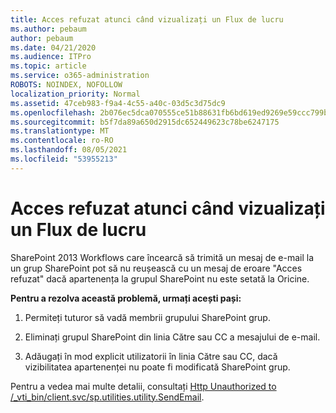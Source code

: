 ```yaml
---
title: Acces refuzat atunci când vizualizați un Flux de lucru
ms.author: pebaum
author: pebaum
ms.date: 04/21/2020
ms.audience: ITPro
ms.topic: article
ms.service: o365-administration
ROBOTS: NOINDEX, NOFOLLOW
localization_priority: Normal
ms.assetid: 47ceb983-f9a4-4c55-a40c-03d5c3d75dc9
ms.openlocfilehash: 2b076ec5dca070555ce51b88631fb6bd619ed9269e59ccc799b23b8b95547c16
ms.sourcegitcommit: b5f7da89a650d2915dc652449623c78be6247175
ms.translationtype: MT
ms.contentlocale: ro-RO
ms.lasthandoff: 08/05/2021
ms.locfileid: "53955213"
---
```

# <a name="access-denied-when-viewing-a-workflow"></a>Acces refuzat atunci când vizualizați un Flux de lucru

SharePoint 2013 Workflows care încearcă să trimită un mesaj de e-mail la un grup SharePoint pot să nu reușească cu un mesaj de eroare "Acces refuzat" dacă apartenența la grupul SharePoint nu este setată la Oricine.
  
 **Pentru a rezolva această problemă, urmați acești pași:**
  
 1. Permiteți tuturor să vadă membrii grupului SharePoint grup.
  
 2. Eliminați grupul SharePoint din linia Către sau CC a mesajului de e-mail.
  
 3. Adăugați în mod explicit utilizatorii în linia Către sau CC, dacă vizibilitatea apartenenței nu poate fi modificată SharePoint grup.
  
Pentru a vedea mai multe detalii, consultați [Http Unauthorized to /_vti_bin/client.svc/sp.utilities.utility.SendEmail](https://go.microsoft.com/fwlink/?linkid=2044694&amp;clcid=0x409).
  